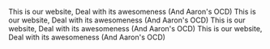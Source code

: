 This is our website, Deal with its awesomeness (And Aaron's OCD)
This is our website, Deal with its awesomeness (And Aaron's OCD)
This is our website, Deal with its awesomeness (And Aaron's OCD)
This is our website, Deal with its awesomeness (And Aaron's OCD)
